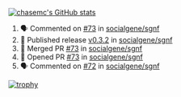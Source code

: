 [![chasemc's GitHub stats](https://github-readme-stats.vercel.app/api?username=chasemc)](https://github.com/anuraghazra/github-readme-stats)


<!--START_SECTION:activity-->
1. 🗣 Commented on [#73](https://github.com/socialgene/sgnf/pull/73#issuecomment-1802674647) in [socialgene/sgnf](https://github.com/socialgene/sgnf)
2. 🚀 Published release [v0.3.2](https://github.com/socialgene/sgnf/releases/tag/v0.3.2) in [socialgene/sgnf](https://github.com/socialgene/sgnf)
3. 🎉 Merged PR [#73](https://github.com/socialgene/sgnf/pull/73) in [socialgene/sgnf](https://github.com/socialgene/sgnf)
4. 💪 Opened PR [#73](https://github.com/socialgene/sgnf/pull/73) in [socialgene/sgnf](https://github.com/socialgene/sgnf)
5. 🗣 Commented on [#72](https://github.com/socialgene/sgnf/pull/72#issuecomment-1802645990) in [socialgene/sgnf](https://github.com/socialgene/sgnf)
<!--END_SECTION:activity-->
[![trophy](https://github-profile-trophy.vercel.app/?username=chasemc)](https://github.com/ryo-ma/github-profile-trophy)

